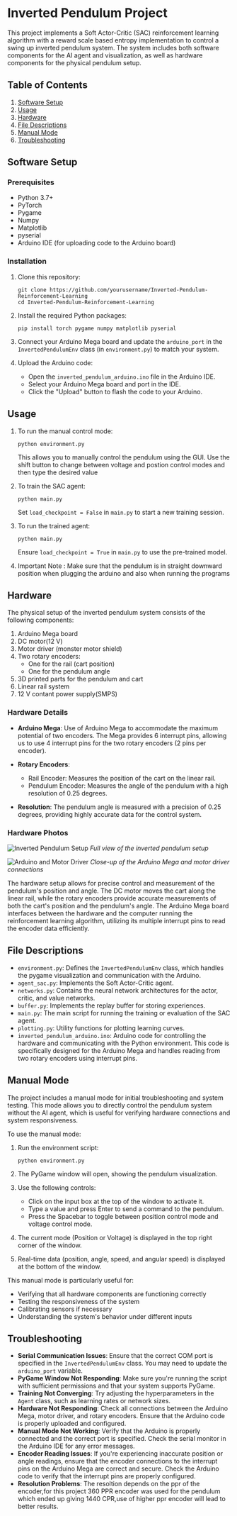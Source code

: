 # Inverted Pendulum Project

This project implements a Soft Actor-Critic (SAC) reinforcement learning algorithm with a reward scale based entropy implementation to control a swing up inverted pendulum system. The system includes both software components for the AI agent and visualization, as well as hardware components for the physical pendulum setup.

## Table of Contents
1. [Software Setup](#software-setup)
2. [Usage](#usage)
3. [Hardware](#hardware)
4. [File Descriptions](#file-descriptions)
5. [Manual Mode](#manual-mode)
6. [Troubleshooting](#troubleshooting)

## Software Setup

### Prerequisites
- Python 3.7+
- PyTorch
- Pygame
- Numpy
- Matplotlib
- pyserial
- Arduino IDE (for uploading code to the Arduino board)

### Installation
1. Clone this repository:
   ```
   git clone https://github.com/yourusername/Inverted-Pendulum-Reinforcement-Learning
   cd Inverted-Pendulum-Reinforcement-Learning
   ```

2. Install the required Python packages:
   ```
   pip install torch pygame numpy matplotlib pyserial
   ```

3. Connect your Arduino Mega board and update the `arduino_port` in the `InvertedPendulumEnv` class (in `environment.py`) to match your system.

4. Upload the Arduino code:
   - Open the `inverted_pendulum_arduino.ino` file in the Arduino IDE.
   - Select your Arduino Mega board and port in the IDE.
   - Click the "Upload" button to flash the code to your Arduino.

## Usage

1. To run the manual control mode:
   ```
   python environment.py
   ```
   This allows you to manually control the pendulum using the GUI.
   Use the shift button to change between voltage and postion control modes and then type the desired value

2. To train the SAC agent:
   ```
   python main.py
   ```
   Set `load_checkpoint = False` in `main.py` to start a new training session.

3. To run the trained agent:
   ```
   python main.py
   ```
   Ensure `load_checkpoint = True` in `main.py` to use the pre-trained model.

4. Important Note : Make sure that the pendulum is in straight downward position when plugging the arduino and also when running the programs

## Hardware

The physical setup of the inverted pendulum system consists of the following components:

1. Arduino Mega board
2. DC motor(12 V)
3. Motor driver (monster motor shield)
4. Two rotary encoders:
   - One for the rail (cart position)
   - One for the pendulum angle
5. 3D printed parts for the pendulum and cart
6. Linear rail system
7. 12 V contant power supply(SMPS)

### Hardware Details

- **Arduino Mega**: Use of Arduino Mega to accommodate the maximum potential of two encoders. The Mega provides 6 interrupt pins, allowing us to use 4 interrupt pins for the two rotary encoders (2 pins per encoder).

- **Rotary Encoders**:
  - Rail Encoder: Measures the position of the cart on the linear rail.
  - Pendulum Encoder: Measures the angle of the pendulum with a high resolution of 0.25 degrees.

- **Resolution**: The pendulum angle is measured with a precision of 0.25 degrees, providing highly accurate data for the control system.

### Hardware Photos

![Inverted Pendulum Setup](images/hardware_overview.jpeg)
*Full view of the inverted pendulum setup*

![Arduino and Motor Driver](images/electronics_motor.jpeg)
*Close-up of the Arduino Mega and motor driver connections*


The hardware setup allows for precise control and measurement of the pendulum's position and angle. The DC motor moves the cart along the linear rail, while the rotary encoders provide accurate measurements of both the cart's position and the pendulum's angle. The Arduino Mega board interfaces between the hardware and the computer running the reinforcement learning algorithm, utilizing its multiple interrupt pins to read the encoder data efficiently.

## File Descriptions

- `environment.py`: Defines the `InvertedPendulumEnv` class, which handles the pygame visualization and communication with the Arduino.
- `agent_sac.py`: Implements the Soft Actor-Critic agent.
- `networks.py`: Contains the neural network architectures for the actor, critic, and value networks.
- `buffer.py`: Implements the replay buffer for storing experiences.
- `main.py`: The main script for running the training or evaluation of the SAC agent.
- `plotting.py`: Utility functions for plotting learning curves.
- `inverted_pendulum_arduino.ino`: Arduino code for controlling the hardware and communicating with the Python environment. This code is specifically designed for the Arduino Mega and handles reading from two rotary encoders using interrupt pins.

## Manual Mode

The project includes a manual mode for initial troubleshooting and system testing. This mode allows you to directly control the pendulum system without the AI agent, which is useful for verifying hardware connections and system responsiveness.

To use the manual mode:

1. Run the environment script:
   ```
   python environment.py
   ```

2. The PyGame window will open, showing the pendulum visualization.

3. Use the following controls:
   - Click on the input box at the top of the window to activate it.
   - Type a value and press Enter to send a command to the pendulum.
   - Press the Spacebar to toggle between position control mode and voltage control mode.

4. The current mode (Position or Voltage) is displayed in the top right corner of the window.

5. Real-time data (position, angle, speed, and angular speed) is displayed at the bottom of the window.

This manual mode is particularly useful for:
- Verifying that all hardware components are functioning correctly
- Testing the responsiveness of the system
- Calibrating sensors if necessary
- Understanding the system's behavior under different inputs

## Troubleshooting

- **Serial Communication Issues**: Ensure that the correct COM port is specified in the `InvertedPendulumEnv` class. You may need to update the `arduino_port` variable.
- **PyGame Window Not Responding**: Make sure you're running the script with sufficient permissions and that your system supports PyGame.
- **Training Not Converging**: Try adjusting the hyperparameters in the `Agent` class, such as learning rates or network sizes.
- **Hardware Not Responding**: Check all connections between the Arduino Mega, motor driver, and rotary encoders. Ensure that the Arduino code is properly uploaded and configured.
- **Manual Mode Not Working**: Verify that the Arduino is properly connected and the correct port is specified. Check the serial monitor in the Arduino IDE for any error messages.
- **Encoder Reading Issues**: If you're experiencing inaccurate position or angle readings, ensure that the encoder connections to the interrupt pins on the Arduino Mega are correct and secure. Check the Arduino code to verify that the interrupt pins are properly configured.
- **Resolution Problems**: The resoltion depends on the ppr of the encoder,for this project 360 PPR encoder was used for the pendulum which ended up giving 1440 CPR,use of higher ppr encoder will lead to better results.

